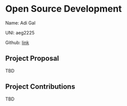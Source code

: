 # Open Source Development

Name: Adi Gal

UNI: aeg2225

Github: [link](https://github.com/hippothebrave)


## Project Proposal
TBD

## Project Contributions
TBD

